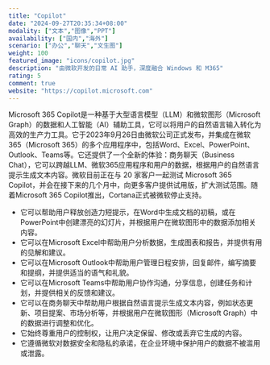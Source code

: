 ```yaml
---
title: "Copilot"
date: "2024-09-27T20:35:34+08:00"
modality: ["文本","图像","PPT"]
availability: ["国内","海外"]
scenario: ["办公","聊天","文生图"]
weight: 100
featured_image: "icons/copilot.jpg"
description: "由微软开发的日常 AI 助手，深度融合 Windows 和 M365"
rating: 5
comment: true
website: "https://copilot.microsoft.com"
---
```


Microsoft 365 Copilot是一种基于大型语言模型（LLM）和微软图形（Microsoft Graph）的数据和人工智能（AI）辅助工具，它可以将用户的自然语言输入转化为高效的生产力工具。它于2023年9月26日由微软公司正式发布，并集成在微软365（Microsoft 365）的多个应用程序中，包括Word、Excel、PowerPoint、Outlook、Teams等。它还提供了一个全新的体验：商务聊天（Business Chat），它可以跨越LLM、微软365应用程序和用户的数据，根据用户的自然语言提示生成文本内容。微软目前正在与 20 家客户一起测试 Microsoft 365 Copilot，并会在接下来的几个月中，向更多客户提供试用版，扩大测试范围。随着Microsoft 365 Copilot推出，Cortana正式被微软停止支持。

* 它可以帮助用户释放创造力短提示，在Word中生成文档的初稿，或在PowerPoint中创建漂亮的幻灯片，并根据用户在微软图形中的数据添加相关内容。
* 它可以在Microsoft Excel中帮助用户分析数据，生成图表和报告，并提供有用的见解和建议。
* 它可以在Microsoft Outlook中帮助用户管理日程安排，回复邮件，编写摘要和提纲，并提供适当的语气和礼貌。
* 它可以在Microsoft Teams中帮助用户协作沟通，分享信息，创建任务和计划，并提供相关的反馈和建议。
* 它可以在商务聊天中帮助用户根据自然语言提示生成文本内容，例如状态更新、项目提案、市场分析等，并根据用户在微软图形（Microsoft Graph）中的数据进行调整和优化。
* 它始终尊重用户的控制权，让用户决定保留、修改或丢弃它生成的内容。
* 它遵循微软对数据安全和隐私的承诺，在企业环境中保护用户的数据不被滥用或泄露。